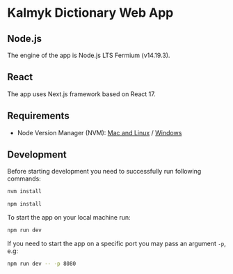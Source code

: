 # Kalmyk Dictionary Web App

## Node.js

The engine of the app is Node.js LTS Fermium (v14.19.3).

## React

The app uses Next.js framework based on React 17.

## Requirements

- Node Version Manager (NVM): [Mac and Linux](https://github.com/nvm-sh/nvm) / [Windows](https://github.com/coreybutler/nvm-windows)
  
## Development

Before starting development you need to successfully run following commands:

```bash
nvm install
```

```bash
npm install
```

To start the app on your local machine run:

```bash
npm run dev
```

If you need to start the app on a specific port you may pass an argument `-p`, e.g:

```bash
npm run dev -- -p 8080
```
